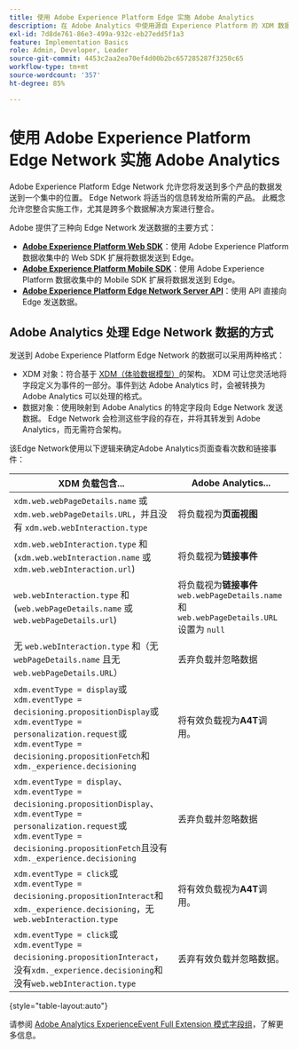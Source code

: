 ```yaml
---
title: 使用 Adobe Experience Platform Edge 实施 Adobe Analytics
description: 在 Adobe Analytics 中使用源自 Experience Platform 的 XDM 数据概述
exl-id: 7d8de761-86e3-499a-932c-eb27edd5f1a3
feature: Implementation Basics
role: Admin, Developer, Leader
source-git-commit: 4453c2aa2ea70ef4d00b2bc657285287f3250c65
workflow-type: tm+mt
source-wordcount: '357'
ht-degree: 85%

---
```


# 使用 Adobe Experience Platform Edge Network 实施 Adobe Analytics

Adobe Experience Platform Edge Network 允许您将发送到多个产品的数据发送到一个集中的位置。 Edge Network 将适当的信息转发给所需的产品。 此概念允许您整合实施工作，尤其是跨多个数据解决方案进行整合。

Adobe 提供了三种向 Edge Network 发送数据的主要方式：

* **[Adobe Experience Platform Web SDK](web-sdk/overview.md)**：使用 Adobe Experience Platform 数据收集中的 Web SDK 扩展将数据发送到 Edge。
* **[Adobe Experience Platform Mobile SDK](mobile-sdk/overview.md)**：使用 Adobe Experience Platform 数据收集中的 Mobile SDK 扩展将数据发送到 Edge。
* **[Adobe Experience Platform Edge Network Server API](server-api/overview.md)**：使用 API 直接向 Edge 发送数据。



## Adobe Analytics 处理 Edge Network 数据的方式

发送到 Adobe Experience Platform Edge Network 的数据可以采用两种格式：

* XDM 对象：符合基于 [XDM（体验数据模型）](https://experienceleague.adobe.com/docs/experience-platform/xdm/home.html)的架构。 XDM 可让您灵活地将字段定义为事件的一部分。事件到达 Adobe Analytics 时，会被转换为 Adobe Analytics 可以处理的格式。
* 数据对象：使用映射到 Adobe Analytics 的特定字段向 Edge Network 发送数据。 Edge Network 会检测这些字段的存在，并将其转发到 Adobe Analytics，而无需符合架构。

该Edge Network使用以下逻辑来确定Adobe Analytics页面查看次数和链接事件：

| XDM 负载包含... | Adobe Analytics... |
|---|---|
| `xdm.web.webPageDetails.name` 或 `xdm.web.webPageDetails.URL`，并且没有 `xdm.web.webInteraction.type` | 将负载视为&#x200B;**页面视图** |
| `xdm.web.webInteraction.type` 和 (`xdm.web.webInteraction.name` 或 `xdm.web.webInteraction.url`) | 将负载视为&#x200B;**链接事件** |
| `web.webInteraction.type` 和 (`web.webPageDetails.name` 或 `web.webPageDetails.url`) | 将负载视为&#x200B;**链接事件**  <br/>`web.webPageDetails.name` 和 `web.webPageDetails.URL` 设置为 `null` |
| 无 `web.webInteraction.type` 和（无 `webPageDetails.name` 且无 `web.webPageDetails.URL`） | 丢弃负载并忽略数据 |
| `xdm.eventType = display`或<br/>`xdm.eventType = decisioning.propositionDisplay`或<br/>`xdm.eventType = personalization.request`或<br/>`xdm.eventType = decisioning.propositionFetch`和`xdm._experience.decisioning` | 将有效负载视为&#x200B;**A4T**&#x200B;调用。 |
| `xdm.eventType = display`、<br/>`xdm.eventType = decisioning.propositionDisplay`、<br/>`xdm.eventType = personalization.request`或<br/>`xdm.eventType = decisioning.propositionFetch`且没有`xdm._experience.decisioning` | 丢弃负载并忽略数据 |
| `xdm.eventType = click`或`xdm.eventType = decisioning.propositionInteract`和`xdm._experience.decisioning`，无`web.webInteraction.type` | 将有效负载视为&#x200B;**A4T**&#x200B;调用。 |
| `xdm.eventType = click`或`xdm.eventType = decisioning.propositionInteract`，没有`xdm._experience.decisioning`和没有`web.webInteraction.type` | 丢弃有效负载并忽略数据。 |

{style="table-layout:auto"}

请参阅 [Adobe Analytics ExperienceEvent Full Extension 模式字段组](https://experienceleague.adobe.com/docs/experience-platform/xdm/field-groups/event/analytics-full-extension.html)，了解更多信息。
